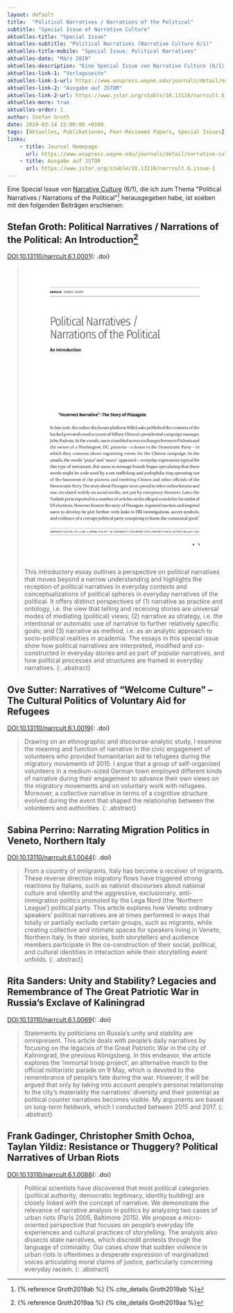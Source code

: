 ```yaml
---
layout: default
title:  "Political Narratives / Narrations of the Political"
subtitle: "Special Issue of Narrative Culture"
aktuelles-title: "Special Issue"
aktuelles-subtitle: "Political Narratives (Narrative Culture 6/1)"
aktuelles-title-mobile: "Special Issue: Political Narratives"
aktuelles-date: "März 2019"
aktuelles-description: "Eine Special Issue von Narrative Culture (6/1), die ich zum Thema 'Political Narratives / Narrations of the Political' herausgegeben habe, ist soeben erschienen."
aktuelles-link-1: "Verlagsseite"
aktuelles-link-1-url: https://www.wsupress.wayne.edu/journals/detail/narrative-culture
aktuelles-link-2: "Ausgabe auf JSTOR"
aktuelles-link-2-url: https://www.jstor.org/stable/10.13110/narrcult.6.issue-1
aktuelles-more: true
aktuelles-order: 1
author: Stefan Groth
date: 2019-03-14 15:00:00 +0100
tags: [Aktuelles, Publikationen, Peer-Reviewed Papers, Special Issues]
links:
    - title: Journal Homepage
      url: https://www.wsupress.wayne.edu/journals/detail/narrative-culture
    - title: Ausgabe auf JSTOR
      url: https://www.jstor.org/stable/10.13110/narrcult.6.issue-1
---
```

Eine Special Issue von [Narrative Culture](https://www.wsupress.wayne.edu/journals/detail/narrative-culture) (6/1), die ich zum Thema "Political Narratives / Narrations of the Political"[^1] herausgegeben habe, ist soeben mit den folgenden Beiträgen erschienen:

## Stefan Groth: Political Narratives / Narrations of the Political: An Introduction[^2]
[DOI:10.13110/narrcult.6.1.0001](https://doi.org/10.13110/narrcult.6.1.0001){: .doi}
> ![Cover Political Narratives](/assets/img/political-narratives-cover.png)This introductory essay outlines a perspective on political narratives that moves beyond a narrow understanding and highlights the reception of political narratives in everyday contexts and conceptualizations of political spheres in everyday narratives of the political. It offers distinct perspectives of (1) narrative as practice and ontology, i.e. the view that telling and receiving stories are universal modes of mediating (political) views; (2) narrative as strategy, i.e. the intentional or automatic use of narrative to further relatively specific goals; and (3) narrative as method, i.e. as an analytic approach to socio-political realities in academia. The essays in this special issue show how political narratives are interpreted, modified and co-constructed in everyday stories and as part of popular narratives, and how political processes and structures are framed in everyday narratives.
{: .abstract}

## Ove Sutter: Narratives of “Welcome Culture” – The Cultural Politics of Voluntary Aid for Refugees
[DOI:10.13110/narrcult.6.1.0019](https://doi.org/10.13110/narrcult.6.1.0019){: .doi}
> Drawing on an ethnographic and discourse-analytic study, I examine the meaning and function of narrative in the civic engagement of volunteers who provided humanitarian aid to refugees during the migratory movements of 2015. I argue that a group of self-organized volunteers in a medium-sized German town employed different kinds of narrative during their engagement to advance their own views on the migratory movements and on voluntary work with refugees. Moreover, a collective narrative in terms of a cognitive structure evolved during the event that shaped the relationship between the volunteers and authorities.
{: .abstract}

## Sabina Perrino: Narrating Migration Politics in Veneto, Northern Italy
[DOI:10.13110/narrcult.6.1.0044](https://doi.org/10.13110/narrcult.6.1.0044){: .doi}
> From a country of emigrants, Italy has become a receiver of migrants. These reverse direction migratory flows have triggered strong reactions by Italians, such as nativist discourses about national culture and identity and the aggressive, exclusionary, anti-immigration politics promoted by the Lega Nord (the ‘Northern League’) political party. This article explores how Veneto ordinary speakers’ political narratives are at times performed in ways that totally or partially exclude certain groups, such as migrants, while creating collective and intimate spaces for speakers living in Veneto, Northern Italy. In their stories, both storytellers and audience members participate in the co-construction of their social, political, and cultural identities in interaction while their storytelling event unfolds. 
{: .abstract}

## Rita Sanders: Unity and Stability? Legacies and Remembrance of The Great Patriotic War in Russia’s Exclave of Kaliningrad
[DOI:10.13110/narrcult.6.1.0069](https://doi.org/10.13110/narrcult.6.1.0069){: .doi}
> Statements by politicians on Russia’s unity and stability are omnipresent. This article deals with people’s daily narratives by focusing on the legacies of the Great Patriotic War in the city of Kaliningrad, the previous Königsberg. In this endeavor, the article explores the ‘immortal troop project’, an alternative march to the official militaristic parade on 9 May, which is devoted to the remembrance of people’s fate during the war. However, it will be argued that only by taking into account people’s personal relationship to the city’s materiality the narratives’ diversity and their potential as political counter narratives becomes visible. My arguments are based on long-term fieldwork, which I conducted between 2015 and 2017.
{: .abstract}

## Frank Gadinger, Christopher Smith Ochoa, Taylan Yildiz: Resistance or Thuggery? Political Narratives of Urban Riots
[DOI:10.13110/narrcult.6.1.0088](https://doi.org/10.13110/narrcult.6.1.0088){: .doi}
> Political scientists have discovered that most political categories (political authority, democratic legitimacy, identity building) are closely linked with the concept of narrative. We demonstrate the relevance of narrative analysis in politics by analyzing two cases of urban riots (Paris 2005, Baltimore 2015). We propose a micro-oriented perspective that focuses on people’s everyday life experiences and cultural practices of storytelling. The analysis also dissects state narratives, which discredit protests through the language of criminality. Our cases show that sudden violence in urban riots is oftentimes a desperate expression of marginalized voices articulating moral claims of justice, particularly concerning everyday racism.
{: .abstract}

[^1]: {% reference Groth2019ab %} {% cite_details Groth2019ab %}
[^2]: {% reference Groth2019aa %} {% cite_details Groth2019aa %}
